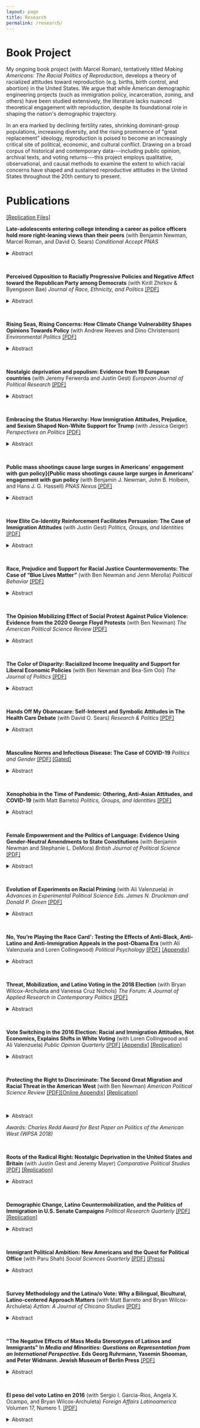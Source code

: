 ```yaml
---
layout: page
title: Research
permalink: /research/
---
```


# Book Project

My ongoing book project (with Marcel Roman), tentatively titled *Making Americans: The Racial Politics of Reproduction*, develops a theory of racialized attitudes toward reproduction (e.g. births, birth control, and abortion) in the United States. We argue that while American demographic engineering projects (such as immigration policy, incarceration, zoning, and others) have been studied extensively, the literature lacks nuanced theoretical engagement with reproduction, despite its foundational role in shaping the nation's demographic trajectory. 

In an era marked by declining fertility rates, shrinking dominant-group populations, increasing diversity, and the rising prominence of "great replacement" ideology, reproduction is poised to become an increasingly critical site of political, economic, and cultural conflict. Drawing on a broad corpus of historical and contemporary data---including public opinion, archival texts, and voting returns---this project employs qualitative, observational, and causal methods to examine the extent to which racial concerns have shaped and sustained reproductive attitudes in the United States throughout the 20th century to present. 

# Publications

[[Replication Files]](https://dataverse.harvard.edu/dataverse/harvard?q=Tyler%20Reny)

**Late-adolescents entering college intending a career as police officers hold more right-leaning views than their peers** (with Benjamin Newman, Marcel Roman, and David O. Sears) *Conditional Accept PNAS* 

<details>
	<summary>Abstract</summary>
One longstanding explanation for bias and excessive force in policing is selection—the assertion that those who select to work in law enforcement are more likely to hold far-right, intolerant, and anti-egalitarian views than the public. While intuitive and widely believed, the evidence in support of the selection hypothesis is surprisingly thin. We offer a vital contribution to the literature by exploring selection at one of its earliest phases: late-adolescents entering college and the career-formulation stage of life. Utilizing surveys of over 13 million late-adolescents collected across 44 years in the US, we find that those intending a career as a law enforcement officer hold more right-leaning views on race relations, immigration and intercultural relations, women and gender roles, homosexuality and gay rights, drug-use, freedom of speech, and criminal justice, than their peers intending other careers or their modal peer who is undecided with respect to career intentions and serves as a ``blank slate'' comparison group. Critically, these findings largely hold among Whites and non-Whites but are somewhat attenuated among women. These sources of heterogeneity are noteworthy in light of evidence suggesting that hiring more non-White officers may ameliorate bias and excessive force in policing and accompanying pushes to diversify police forces. Our findings add caution to such pushes by suggesting that the non-Whites who select into law enforcement may hold views that reproduce, versus attenuate, existing police bias. In contrast, our findings direct reform efforts toward expanding the ranks of female officers, bias testing, and training during police recruitment. 
</details>

&nbsp;
&nbsp;


**Perceived Opposition to Racially Progressive Policies and Negative Affect toward the Republican Party among Democrats** (with Kirill Zhirkov & Byengseon Bae) *Journal of Race, Ethnicity, and Politics* [[PDF]](https://tylerreny.github.io/pdf/pubs/Disliking_Deplorables_Final.pdf)

<details>
	<summary>Abstract</summary>
The American public is increasingly affectively polarized. A growing body of research has associated this affective polarization with two key phenomena: ideological polarization and social group sorting. Although there is ample evidence that social group sorting, particularly along racial and ethnic lines, is driving Republicans' affect toward the Democratic Party, it is not clear how it shapes Democrats', particularly White Democrats', feelings toward the predominantly White Republican Party. We propose a third model that bridges these two theoretical approaches, a racial ideology model that helps explain Democrats' feelings toward the Republican Party. Specifically, we argue that Democrats increasingly dislike Republicans because they view them as standing in opposition to racially progressive policies. Using a preregistered conjoint experiment we find that Americans across party lines see Republicans as opposing efforts to reduce racial inequality and that this perception is associated with negative affect toward the Republican Party among both White and non-White Democrats.
</details>

&nbsp;
&nbsp;

**Rising Seas, Rising Concerns: How Climate Change Vulnerability Shapes Opinions Towards Policy** (with Andrew Reeves and Dino Christenson) *Environmental Politics* [[PDF]](pdf/pubs/manuscript_final_renyetal_enviro_politics_forshare.pdf)

<details>
	<summary>Abstract</summary>
Public opinion towards human-induced climate change is polarized along partisan lines. Indeed, the preponderance of scholarly work suggests that not even direct experiences with the consequences of climate change result in durable effects on opinions or behaviors. Our analysis of over 519,000 survey respondents and nearly 30,000 precinct-level voting returns challenges this emerging consensus for one kind of climate change event: rising sea levels. We find that persistent vulnerability to rising sea levels is associated with opinions and behaviors about global warming. Coastal residents affected by sea-level rise are more likely to support climate mitigation policy. This association is strongest among those firmly attached to their communities, as opposed to those with the most to lose financially. We speculate that sea-level rise is exceptionally salient in the minds of those affected as an ever-present reminder of the inevitable toll of climate change. 
</details>

&nbsp;
&nbsp;



**Nostalgic deprivation and populism: Evidence from 19 European countries** (with Jeremy Ferwerda and Justin Gest) *European Journal of Political Research* [[PDF]](https://ejpr.onlinelibrary.wiley.com/doi/epdf/10.1111/1475-6765.12738)

<details>
	<summary>Abstract</summary>
Populist parties have been increasingly successful in European politics over the last decade. Although research suggests that nostalgic deprivation – a perceived loss of economic, political or social status — is linked to support for populist parties, the generalizability of this argument across voters and national contexts remains unclear. In this research note, we leverage original representative surveys across 19 European countries to demonstrate that perceptions of declining status are a consistent predictor of populist support. Decomposing nostalgic deprivation into different dimensions, we find that while social, economic and power deprivation have different antecedents, each predicts populist attitudes and voting behaviour. Moreover, we find that nostalgic deprivation predicts support for populist platforms among both left-wing and right-wing respondents, as well as across Eastern and Western Europe.  While the antecedents differ across contexts, these findings confirm that perceptions of downward mobility are associated with the rise of populism in Europe.
</details>

&nbsp;
&nbsp;

**Embracing the Status Hierarchy: How Immigration Attitudes, Prejudice, and Sexism Shaped Non-White Support for Trump** (with Jessica Geiger) *Perspectives on Politics* [[PDF]](https://www.cambridge.org/core/journals/perspectives-on-politics/article/embracing-the-status-hierarchy-how-immigration-attitudes-prejudice-and-sexism-shaped-nonwhite-support-for-trump/9F91070372394D892BF11E1FFC0C619F)

<details>
	<summary>Abstract</summary>
It is well established that Donald Trump’s rhetoric and actions during his candidacy and presidency endorsed existing group-based social hierarchies, helping to boost his support among white Americans, especially men and those without a college degree. But how did these endorsements shape support for Trump among non-white Americans? Extant theories suggest that these actions should have pushed racial and ethnic minority voter support for the GOP candidate to its lowest observed levels in contemporary political history. Yet Trump outperformed these expectations in 2016 and in 2020 among Black, Latino, and Asian American voters. We propose the same embrace of social hierarchies that motivated white support for Trump also motivated the political preferences and behaviors of a significant number of non-white Americans. Using several national large-N surveys conducted between 2011 and 2021 with large samples of Black, Latino, and Asian Americans, we explore how support for existing status hierarchies—both gender and racial—engendered support for Trump across racial and ethnic groups and discuss implications for the future of electoral politics in a rapidly diversifying United States.
</details>

&nbsp;
&nbsp;

**Public mass shootings cause large surges in
Americans’ engagement with gun policy]{Public mass shootings cause large surges in Americans’ engagement with gun policy** (with Benjamin J. Newman, John B. Holbein, and Hans J. G. Hassell) *PNAS Nexus* [[PDF]](https://academic.oup.com/pnasnexus/advance-article/doi/10.1093/pnasnexus/pgad407/7453706?login=false)

<details>
	<summary>Abstract</summary>
As public mass shootings continue to plague the United States, a growing scholarly literature seeks to understand the political effect of these tragic events. This literature, however, focuses on public opinion or turnout and vote choice, leaving open to question whether or not public mass shootings affect a range of other important actions citizens may take to engage with gun policy. Leveraging the as-good-as random timing of high-publicity public mass shootings over the past decade and an immense array of publicly available and proprietary data, we demonstrate that these events consistently cause surges in public engagement with gun policy---including internet searches, streaming documentaries, discussion on social media, signing petitions, and donating to PACs. Importantly, we document the behaviors where shootings induce polarizing upswings in engagement and those where upswings skew towards gun control. Finally, we demonstrate that low-publicity shootings largely exert little-to-no effect on our outcomes.
</details>

&nbsp;
&nbsp;

**How Elite Co-Identity Reinforcement Facilitates Persuasion: The Case of Immigration Attitudes** (with Justin Gest) *Politics, Groups, and Identities* [[PDF]](https://www.dropbox.com/scl/fi/un9xspzuxbqizncwx4fu6/reny_gest_coidentity_pgi_forshare.pdf?rlkey=8c1bens592uogyidbrrtuwlei&dl=0)

<details>
	<summary>Abstract</summary>
As the political salience of immigrant-origin minorities continues to increase in the United States and Europe, researchers are increasingly focused on understanding what interventions reduce exclusionary attitudes. While several recent studies have examined the effect of different narrative and interpersonal communication techniques, few have focused on the role of the “messenger” that delivers these techniques. Drawing from psychological research on persuasion, we hypothesize that anti-exclusionary messages are more persuasive when delivered by elite messengers who reinforce shared identities. To test this, we conduct a large, pre-registered survey experiment exposing a sample of American adults to audio messages on immigration from persuasive elites performed by professional voice actors. We find that a persuasive message only shifts attitudes about immigration when elites include co-identity reinforcement primes. These findings offer additional nuance to the literature on immigration attitudes, persuasion, and elite-led public opinion, and have important implications for immigration advocacy work.</details>

&nbsp;
&nbsp;

**Race, Prejudice and Support for Racial Justice Countermovements: The Case of “Blue Lives Matter”** (with Ben Newman and Jenn Merolla) *Political Behavior* [[PDF]](https://link.springer.com/article/10.1007/s11109-023-09881-y)

<details>
	<summary>Abstract</summary>
In this article, we develop and test three propositions related to the status of a primary counterpoint of the Black Lives Matter (BLM) movement—“Blue Lives Matter” (BlueLM). Employing correlational and causal analyses on a wide array of data, including public opinion, news and social media, internet searches, and merchandise sales, our findings are threefold: first, we offer evidence that Whiteness is associated with attitudinal and behavioral indicators of support for BlueLM; second, we present evidence that support for BlueLM is systematically linked to White racial prejudice; and third, we demonstrate that BlueLM activity is caused by BLM protest following a high-profile police killing of a Black man, which comports with the conceptualization of BlueLM as engaging in a process of “competitive victimhood” against BLM. Together, these findings suggest that BlueLM is a new incarnation of an ongoing history of White countermobilization against organized Black claims-making activity.
</details>

&nbsp;
&nbsp;

**The Opinion Mobilizing Effect of Social Protest Against Police Violence: Evidence from the 2020 George Floyd Protests** (with Ben Newman) *The American Political Science Review* [[PDF]](http://tylerreny.github.io/pdf/pubs/reny_newman_2021_floyd.pdf)

<details>
	<summary>Abstract</summary>
Does social protest following the police killing of unarmed Black civilians have a widespread "opinion mobilizing” effect against the police? Or, does the racialized nature of these events polarize mass opinion based on standing racial and political orientations? To answer these questions, we utilize a large dataset comprised of weekly cross-sections of the American public and employ a regression discontinuity in time (RDiT) approach leveraging the random timing of the police killing of George Floyd and ensuing nationwide protests. We find that the Floyd protests swiftly decreased favorability toward the police and increased perceived anti-Black discrimination among low-prejudice and politically liberal Americans. However, attitudes among high-prejudice and politically conservative Americans either remained unchanged or evinced only small and ephemeral shifts. Our evidence suggests that the Floyd protests served to further racialize and politicize attitudes within the domain of race and law enforcement in the U.S.
</details>

&nbsp;
&nbsp;

**The Color of Disparity: Racialized Income Inequality and Support for Liberal Economic Policies** (with Ben Newman and Bea-Sim Ooi) *The Journal of Politics* [[PDF]](http://tylerreny.github.io/pdf/pubs/newman_reny_ooi_2021.pdf)

<details>
	<summary>Abstract</summary>
A corpus of research on the effect of exposure to income inequality on citizens’ economic policy preferences renders inconclusive results. At the same time, a distinct body of work demonstrates that ethnic fragmentation within a polity reduces government spending, presumably due to opposition among the public to spending believed to benefit stigmatized ethnic minorities. Focusing on the American context, this short article ties these two bodies of work together by arguing that the effect of routine exposure to income inequality should depend on the racial composition of the “have-nots,” with citizens being most likely to support liberal economic policies in the face of pronounced inequality only when potential beneficiaries are not a highly stigmatized minority group, such as Black Americans. Using geocoded survey data, we find that exposure to local economic inequality is only systematically associated with increased support for liberal economic policies when the respective ``have-nots'' are not Black. 
</details>

&nbsp;
&nbsp;

**Hands Off My Obamacare: Self-Interest and Symbolic Attitudes in The Health Care Debate** (with David O. Sears) *Research & Politics* [[PDF]](https://journals.sagepub.com/doi/full/10.1177/2053168020955108)

<details>
	<summary>Abstract</summary>
Social scientists have long shown that self-interest rarely has a large effect on citizens’ sociopolitical attitudes. Instead, Americans’ opinions about public policy are driven more by symbolic predispositions. Yet those opinions about policy may just be cheap talk. When Americans are faced with costly behaviors that pit their interests against their values, perhaps self-interest will play a larger role. Post-Affordable Care Act (ACA) health insurance coverage provides an important test for self-interest and symbolic politics. Faced with costly decisions to pay fines or purchase insurance, did Americans put symbolic politics over material self-interests? Using a monthly tracking poll, we first show that symbolic attitudes overwhelm self-interest in shaping public opinion about health policy. Marshaling data from over one million respondents from Gallup’s Tracking Poll, however, we show that both self-interest and symbolic predispositions are associated with decisions to purchase health insurance under the ACA. 
</details>

&nbsp;
&nbsp;

**Masculine Norms and Infectious Disease: The Case of COVID-19** *Politics and Gender* [[PDF]](http://tylerreny.github.io/pdf/pubs/reny_2020_sexism_covid_final_public.pdf) [[Gated]](https://www.cambridge.org/core/journals/politics-and-gender/article/masculine-norms-and-infectious-disease-the-case-of-covid19/730D3884492AEF9F9CCD2AD8B5E429E8)

<details>
	<summary>Abstract</summary>
During the novel coronavirus pandemic of 2019-2020 early data suggested that men were slightly more likely to contract COVID-19 than women, less likely to seek medical attention for the disease, and far more likely to die as a result of COVID-19. While several studies have explored this gender gap, none have attempted to isolate the psychological processes underpinning this phenomenon. In this research note, I suggest that belief in masculine norms partly explains these differences. Using data from a large (n=100,689) survey of American adults conducted between March and June by the Democracy Fund + UCLA (Nationscape), I find that sexist beliefs, a component of masculine norms, are consistently the strongest predictor of coronavirus-related emotions, behaviors, policy attitudes, and ultimately contracting COVID-19. This study highlights how gender ideology can impact health and impede government public health efforts. 
</details>

&nbsp;
&nbsp;

**Xenophobia in the Time of Pandemic: Othering, Anti-Asian Attitudes, and COVID-19** (with Matt Barreto) *Politics, Groups, and Identities* [[PDF]](https://www.dropbox.com/s/3bniukgr62yu02m/Reny_Barreto_COVID_for_sharing.pdf?dl=0)

<details>
	<summary>Abstract</summary>
As the number of COVID-19 cases rose in the U.S. and around the world in early 2020, conservative elites in the United States racialized the pandemic, referring to the coronavirus as the “Chinese flu” or the “Wuhan virus.” Existing research suggests that this linking of the viral pandemic to a social group will “activate” anti-Asian attitudes in the mass public, helping bring those attitudes to bear on behaviors and attitudes related to COVID-19. Despite anecdotal evidence of a spike in discriminatory behavior targeted at Asians across western countries, little empirical evidence for this “othering” hypothesis exists. Using a large survey (n=4,311) benchmarked to national demographics, we analyze the relationship between attitudes toward Asian Americans, xenophobia, concern about contracting the coronavirus, and a variety of behavioral outcomes and policy attitudes. We find evidence that anti-Asian attitudes are associated with concern about the virus but also with xenophobic behaviors and policy preferences. These relationships are unique to Asian American attitudes, are not related to attitudes toward other outgroups, and do not hold for a variety of placebo outcomes. Together our findings suggest that anti-Asian attitudes were activated and were associated with a variety of COVID-19 attitudes and behaviors in the early stages of the pandemic. 
</details>

&nbsp;
&nbsp;

**Female Empowerment and the Politics of Language: Evidence Using Gender-Neutral Amendments to State Constitutions** (with Benjamin Newman and Stephanie L. DeMora) *British Journal of Political Science* [[PDF]](http://tylerreny.github.io/pdf/pubs/Newman_DeMora_Reny_2020_BJPolS_Letter_Final.pdf)

<details>
	<summary>Abstract</summary>
This letter explores language politics as it concerns gender, and investigates the adoption of amendments which introduce gender-neutral language to subnational constitutions via popular initiative. Embracing theories of female empowerment based on resource acquisition and shrinking gender differentials in economic resources, we argue that popular support for these initiatives will be higher in contexts where female and male incomes are closer to parity. We test this expectation using city-level historical administrative data in California on Proposition 11 in 1974—the first American state to hold a popular vote on amending its constitution to include only gender-neutral language. We find that greater parity in income between women and men is associated with greater voter support for the initiative. This result holds after controlling for conceivable confounders, fails to emerge when analyzing gender-irrelevant ballot measures, and replicates when analyzing similar measures held in three additional jurisdictions. 
</details>

&nbsp;
&nbsp;

**Evolution of Experiments on Racial Priming**  (with Ali Valenzuela) *in Advances in Experimental Political Science Eds. James N. Druckman and Donald P. Green* [[PDF]](http://tylerreny.github.io/pdf/pubs/ValenzuelaReny_racial_priming_cambridge_handbook.pdf)

<details>
	<summary>Abstract</summary>
A large body of research shows exposure to racialized media and racist campaign communication can increase the likelihood that racial attitudes influence Americans’ subsequent political evaluations. Recent political trends, however, suggest existing models may no longer adequately explain the effects of racial and racist messages among whites and non-whites alike. Of particular importance for this question is whether implicitly racial messages still prime white Americans’ racial attitudes. Additional questions considered in this chapter include the following. Do classic theories of racial priming apply to political messages about other racial, ethnic, and religious minority groups? Who is most susceptible to racial priming? When should researchers measure racial attitudes in survey experiments? How can we design racial messages that are implicit? And do identity-based appeals and attacks commonly used today still prime ethno-racial identity attachments? We synthesize debates in the extant research on racial priming, explain why experiments are the best approach for measuring racial priming effects, discuss how to overcome several design and methodological challenges facing racial priming scholars, and then propose an agenda for future research to help address a variety of outstanding questions in this increasingly important area of scholarship. 
</details>

&nbsp;
&nbsp;

**No, You’re Playing the Race Card': Testing the Effects of Anti-Black, Anti-Latino and Anti-Immigration Appeals in the post-Obama Era** (with Ali Valenzuela and Loren Collingwood) *Political Psychology* [[PDF]](http://tylerreny.github.io/pdf/pubs/reny_etal_2019_polpsych.pdf) [[Appendix]](http://tylerreny.github.io/pdf/pubs/reny_etal_2019_polpsych_appendix.pdf) 

<details>
	<summary>Abstract</summary>
Despite a sizable literature on racial priming, scholars have failed to account for the shifting nature of racial appeals. First, theories of racial priming have not yet been widely applied to increasingly common anti-immigrant and anti-Latino political appeals. Second, theories of racial priming have not adequately accounted for both an increasingly racialized political climate and increased tolerance for explicit anti-minority appeals. In two survey experiments fielded both before Trump’s rise and after his presidential victory, we find the Implicit-Explicit (IE) model always fails for anti-Black appeals, sometimes fails for anti-immigrant appeals, but consistently holds for anti-Latino appeals. While we find the null effects of implicit versus explicit anti-Black and anti-immigrant appeals are partly driven by tolerance for the explicit appeals, we also find evidence that white Americans are adept at recognizing the racial content of appeals featuring widely used issue-group congruent pairs. Our findings shed light on conditions under which the IE model does and does not hold in the current political era.
</details>

&nbsp;
&nbsp;

**Threat, Mobilization, and Latino Voting in the 2018 Election** (with Bryan Wilcox-Archuleta and Vanessa Cruz Nichols) *The Forum: A Journal of Applied Research in Contemporary Politics* [[PDF]](http://tylerreny.github.io/pdf/pubs/reny_wilcox_cruz_nichols2019.pdf) 

<details>
	<summary>Abstract</summary>
Throughout the 2016 U.S. presidential campaign and the first two years of his presidency, Donald Trump has repeatedly dehumanized immigrants in pursuit of more restrictive immigration policies. Despite the common perception that this threat should increase the political mobilization of Latino voters, existing research has yielded mixed findings. In this article, we argue that attention has to be paid to both threatening climate and mobilization. We examine Latino voting in the 2018 midterm election using both aggregate election data from 2014 and 2018 as well as a large 10-week tracking poll (n=2,767) of Latinos during the last two months of the 2018 election. We show that, compared to 2014, the number of ballots cast by Latinos increased substantially. Using the tracking poll, however, we show that threat alone did not appear to be sufficient to mobilize Latino voters in the 2018 election. It is threat combined with mobilization, rather, that increased Latino voting. We discuss implications for future Latino political participation in the United States. 
</details>

&nbsp;
&nbsp;

**Vote Switching in the 2016 Election: Racial and Immigration Attitudes, Not Economics, Explains Shifts in White Voting** (with Loren Collingwood and Ali Valenzuela) *Public Opinion Quarterly* [[PDF]](http://tylerreny.github.io/pdf/pubs/final_submission_reny_etal_poq_public.pdf) [[Appendix]](http://tylerreny.github.io/pdf/pubs/final_submission_reny_etal_poq_2018_appendix.pdf) [[Replication]](https://dataverse.harvard.edu/dataverse/tylerreny) 

<details>
	<summary>Abstract</summary>
In the aftermath of Donald Trump's 2016 electoral college victory, journalists focused heavily on the white working class (WWC) and the relationship between economic anxiety, racial attitudes, and immigration attitudes and support for Trump. One hypothesized but untested proposition for Donald Trump's success is that his unorthodox candidacy, particularly his rhetoric surrounding economic marginalization and immigration, shifted WWC voters who did not vote Republican in 2012 into his coalition. Using a large nationally representative survey we examine 1) whether racial and immigration attitudes or economic dislocation and marginality were the main catalysts for vote switching, and; 2) whether this phenomena was isolated among the white working class. We find a non-trivial number of white voters switched their votes in the 2016 election to Trump or Clinton, that this vote switching was associated much more strongly with racial and immigration attitudes than economic factors, and that the phenomena occurred among both working class and non-working class whites, though many more working class whites switched than non-working class whites. Our findings suggest that racial and immigration attitudes may be continuing to sort white voters into new partisan camps and further polarize the parties along racial lines. 


Media: [[Vox.com]](https://www.vox.com/policy-and-politics/2018/10/16/17980820/trump-obama-2016-race-racism-class-economy-2018-midterm) [[Daily Beat Podcast Pt. 1]](http://www.btrtoday.com/listen/thedailybeat/vote-switching-in-the-2016-election-with-tyler-reny-part-1/) [[Daily Beat Podcast Pt. 2]](http://www.btrtoday.com/listen/thedailybeat/vote-switching-white-economic-anxiety-more-with-tyler-reny-part2/)
</details>

&nbsp;
&nbsp;

**Protecting the Right to Discriminate: The Second Great Migration and Racial Threat in the American West** (with Ben Newman) *American Political Science Review* [[PDF]](http://tylerreny.github.io/pdf/pubs/reny_newman_apsr_2018.pdf)[[Online Appendix]](http://tylerreny.github.io/pdf/pubs/reny_newman_apsr_2018_SI.pdf) [[Replication]](https://dataverse.harvard.edu/dataverse/tylerreny) 

&nbsp;
&nbsp;

<details>
	<summary>Abstract</summary>
Taking advantage of a unique event in American history, the Second Great Migration, we explore whether the rapid entry of blacks into nearly exclusively white contexts triggered "racial threat" in white voting behavior in the state of California. Utilizing historical administrative data, we find that increasing proximity to previously white areas experiencing drastic black population growth between 1940 to 1960 is associated with significant increases in aggregate white voter support for a highly racially-charged ballot measure, Proposition 14, which legally protected racial discrimination in housing. Importantly, we find that this result holds when restricting the analysis to all-white areas with high rates of residential tenure and low rates of white population growth. These latter findings indicate that this relationship materializes in contexts where a larger share of white voters (a) were present during the treatment and (b) exercised residential-choice before the treatment commenced, which is suggestive of a causal effect.  [[PDF]](http://tylerreny.github.io/pdf/pubs/reny_newman_apsr_2018.pdf) 
</details>

*Awards: Charles Redd Award for Best Paper on Politics of the American West (WPSA 2018)*

&nbsp;
&nbsp;

**Roots of the Radical Right: Nostalgic Deprivation in the United States and Britain** (with Justin Gest and Jeremy Mayer) *Comparative Political Studies*  [[PDF]](http://tylerreny.github.io/pdf/pubs/reny_2017_cps_final.pdf)  [[Replication]](https://dataverse.harvard.edu/dataverse/tylerreny) 

<details>
	<summary>Abstract</summary>
Following trends in Europe over the past decade, support for the Radical Right has recently grown more significant in the United States and the United Kingdom. While the United Kingdom has witnessed the rise of Radical Right fringe groups, the United States's political spectrum has been altered by the Tea Party and the election of Donald Trump. This paper asks what predicts white individuals' support for such groups. In original, representative surveys of white individuals in Britain and the United States, we use an innovative technique to measure subjective social, political, and economic status that captures individuals' perceptions of increasing or decreasing deprivation over time. We then analyze the impact of these deprivation measures on support for the Radical Right among Republicans (Conservatives), Democrats (Labourites), and Independents. We show that nostalgic deprivation among white respondents drives support for the Radical Right in the United Kingdom and the United States.
</details>

&nbsp;
&nbsp;

**Demographic Change, Latino Countermobilization, and the Politics of Immigration in U.S. Senate Campaigns** *Political Research Quarterly* [[PDF]](http://tylerreny.github.io/pdf/pubs/reny_2017_prq_final.pdf) [[Replication]](https://dataverse.harvard.edu/dataverse/tylerreny) 

<details>
	<summary>Abstract</summary>
Demographic changes from decades of mass immigration and shifts in internal migration patterns are upending the traditional racial composition of many states throughout the United States, transforming the American electorate, and increasing both the political salience of immigration and the racial salience of Latinos. Politicizing these visible demographic shifts has become an increasingly common strategy by both Democrats and Republicans with potentially significant electoral effects. While many have examined the impact of these demographic changes on dominant receiving populations' attitudes, few have examined how changing demographics are shaping immigration politics in electoral campaigns. Specifically, under what conditions do political candidates politicize demographic change? I hypothesize that both political and demographic considerations drive variation in immigration appeals. I test my hypotheses using candidate campaign websites from 2010, 2012, and 2014 U.S. Senate primary and general elections. I argue that racial party cleavages increase the electoral temptation of immigration appeals but it is the interaction between Latino population growth, electoral competition, and Latino voters that determines campaign strategy more broadly and moderates the use of pro- and anti-immigrant appeals 
</details>

&nbsp;
&nbsp;

**Immigrant Political Ambition:  New Americans and the Quest for Political Office** (with Paru Shah) *Social Sciences Quarterly*  [[PDF]](http://tylerreny.github.io/pdf/pubs/reny_shah_2018_ssq_immigrant_ambition.pdf) [[Press]](https://www.voanews.com/a/immigrants-candidates-make-a-run-for-it-in-upcoming-us-elections/4439132.html)

<details>
	<summary>Abstract</summary>
Objective: Record numbers of first- and second-generation immigrants have won elected office over the last few electoral cycles, yet we find immigrants are still underrepresented at all levels of government. What are the perceived barriers to entry into political life among these New Americans? 

Method: Using a unique survey dataset that includes an oversample of first- and second-generation immigrants who have enrolled in civic leadership trainings, we examine the similarities and differences between immigrant and non-immigrant leaders.

Results: We find that immigrants are in many ways similar to their non-immigrant counterparts in that access to structural resources help shape their political ambition. Yet immigrants, unlike their non-immigrant counterparts, often have less of these resources and perceive their ability to capitalize on these resources as less feasible.
 
Conclusions: We find that the traditional barriers to office---lack of professional and political experiences, finances, and monied networks---all contribute to lower self-perceived qualifications for office among both immigrants and non-immigrants. Yet the New American leaders who are highly politically involved, deeply rooted in their communities, and well-positioned to run for office, face the additional psychological barriers posed by their race and ethnicity, immigrant identity, citizenship status, language ability, and acculturation, barriers that are often offered in open-ended essays as self-evident and crippling. Leadership training programs play a crucial role in providing training and instilling confidence in would-be immigrant candidates.
</details>

&nbsp;
&nbsp;

**Survey Methodology and the Latina/o Vote: Why a Bilingual, Bicultural, Latino-centered Approach Matters** (with Matt Barreto and Bryan Wilcox-Archuleta) *Aztlan: A Journal of Chicano Studies* [[PDF]](http://tylerreny.github.io/pdf/pubs/reny_2017_aztlan_final.pdf) 

<details>
	<summary>Abstract</summary>
In this article, we briefly summarize the academic literature on Latino political behavior, explain why understanding the attitudes of subgroups requires pollsters sensitive to the populations they study, and present a novel analysis of real vote data that suggests that Clinton did, as expected, surpass Obama's margin of victory among Latino voters. Analyzing 29,045,522 votes from 39,118 electoral precincts across 10 states, we show that Latino Decisions polling was far closer to the actual vote returns than the Edison Exit Poll. We conclude by looking to the future of the Latino electorate and polling in U.S. elections. 
</details>

&nbsp;
&nbsp;

**"The Negative Effects of Mass Media Stereotypes of Latinos and Immigrants" In *Media and Minorities: Questions on Representation from an International Perspective*. Eds Georg Ruhrmann, Yasemin Shooman, and Peter Widmann. Jewish Museum of Berlin Press** [[PDF]](http://tylerreny.github.io/pdf/pubs/reny_manzano_stereotypes_2016.pdf)

<details>
	<summary>Abstract</summary>
In this chapter, we leverage data from a national survey and an interactive online experiment to answer two key questions. First, which stereotypes about Latinos and immigrants do Americans hold? Second, does exposure to these stereotypes from popular media sources reinforce or attenuate them? We find convincing evidence that non-Latinos attribute both negative and positive stereotypes to Latinos and immigrants, that these stereotypes are not moderated by interpersonal contact with Latinos or immigrants, and that news and entertainment media can shape public opinion about Latinos and immigrants in a variety of ways 
</details>

&nbsp;
&nbsp;

**El peso del voto Latino en 2016** (with Sergio I. Garcia-Rios, Angela X. Ocampo, and Bryan Wilcox-Archuleta) *Foreign Affairs Latinoamerica* Volumen 17, Numero 1. [[PDF]](http://tylerreny.github.io/pdf/pubs/reny_et_al_2017_foreign_affairs.pdf)

<details>
	<summary>Abstract</summary>
In this article we use precinct level election and demographic data to estimate Latino 2016 presidential general election votes in Arizona, Florida, North Carolina, and Texas. We find that Trump won an estimated 16% of the Latino vote, a historic low and well below Exit Poll estimates. 
</details>


